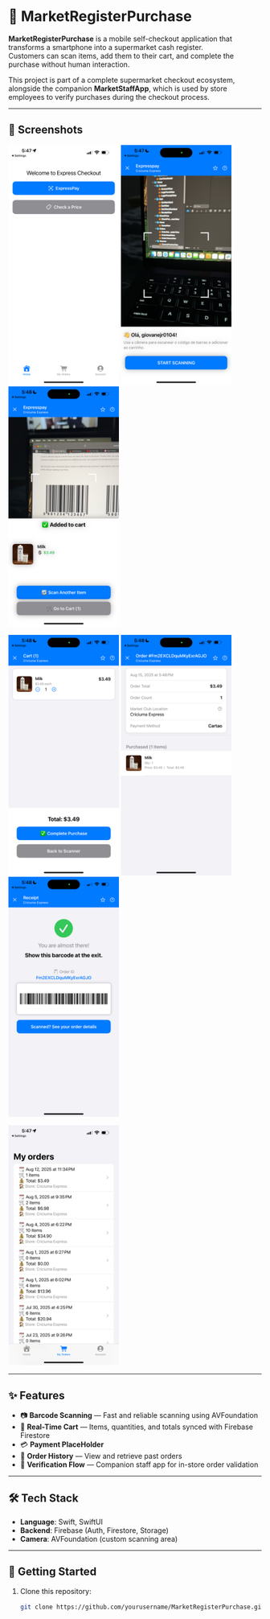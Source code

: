 # 🛒 MarketRegisterPurchase

**MarketRegisterPurchase** is a mobile self-checkout application that transforms a smartphone into a supermarket cash register.  
Customers can scan items, add them to their cart, and complete the purchase without human interaction.  

This project is part of a complete supermarket checkout ecosystem, alongside the companion **MarketStaffApp**, 
which is used by store employees to verify purchases during the checkout process.


---

## 📸 Screenshots

<p float="left">
  <img src="screenshots/home.PNG" width="220" />
  <img src="screenshots/home_scanner.PNG" width="220" />
  <img src="screenshots/item_scanned.PNG" width="220" />
</p>

<p float="left">
  <img src="screenshots/cart.PNG" width="220" />
  <img src="screenshots/receipt.PNG" width="220" />
  <img src="screenshots/purchased_verification.PNG" width="220" />
</p>

<p float="left">
  <img src="screenshots/orders.PNG" width="220" />
</p>

---

## ✨ Features
- 📷 **Barcode Scanning** — Fast and reliable scanning using AVFoundation  
- 🛒 **Real-Time Cart** — Items, quantities, and totals synced with Firebase Firestore  
- 💳 **Payment PlaceHolder** 
- 📜 **Order History** — View and retrieve past orders  
- 🏪 **Verification Flow** — Companion staff app for in-store order validation  

---

## 🛠 Tech Stack
- **Language**: Swift, SwiftUI  
- **Backend**: Firebase (Auth, Firestore, Storage)  
- **Camera**: AVFoundation (custom scanning area)  

---

## 🚀 Getting Started

1. Clone this repository:
   ```bash
   git clone https://github.com/yourusername/MarketRegisterPurchase.git
